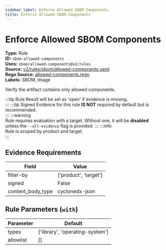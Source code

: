 ```yaml
---
sidebar_label: Enforce Allowed SBOM Components
title: Enforce Allowed SBOM Components
---  
```

# Enforce Allowed SBOM Components  
**Type:** Rule  
**ID:** `sbom-allowed-components`  
**Uses:** `sbom/allowed-components@v2/rules`  
**Source:** [v2/rules/sbom/allowed-components.yaml](https://github.com/scribe-public/sample-policies/blob/main/v2/rules/sbom/allowed-components.yaml)  
**Rego Source:** [allowed-components.rego](https://github.com/scribe-public/sample-policies/blob/main/v2/rules/sbom/allowed-components.rego)  
**Labels:** SBOM, Image  

Verify the artifact contains only allowed components.

:::tip 
Rule Result will be set as 'open' if evidence is missing.  
::: 
:::tip 
Signed Evidence for this rule **IS NOT** required by default but is recommended.  
::: 
:::warning  
Rule requires evaluation with a target. Without one, it will be **disabled** unless the `--all-evidence` flag is provided.
::: 
:::info  
Rule is scoped by product and target.  
:::  

## Evidence Requirements  
| Field | Value |
|-------|-------|
| filter-by | ['product', 'target'] |
| signed | False |
| content_body_type | cyclonedx-json |

## Rule Parameters (`with`)  
| Parameter | Default |
|-----------|---------|
| types | ['library', 'operating-system'] |
| allowlist | [] |

